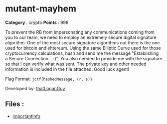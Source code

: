 # mutant-mayhem

**Category** : crypto
**Points** : 998

To prevent the RB from impersonating any communications coming from you to our team, we need to employ an extremely secure digital signature algorithm. One of the most secure signature algorithms out there is the one used for bitcoin and ehtereum. Using the same Elliptic Curve used for those cryptocurrency calculations, hash and send me the message "Establishing a Secure Connection... :)". You also needed to provide me with the signature so that I can verify what was sent. The private key and other needed information is included in the file attached. Good luck agent! 

Flag Format: `jctf{hashedMessage, (r, s)}`

Developed by: [thatLoganGuy](https://github.com/thatLoganGuy)

## Files : 
 - [importantInfo](./importantInfo)


